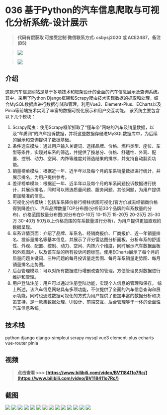 # 036 基于Python的汽车信息爬取与可视化分析系统-设计展示

> **代码有偿获取 可接受定制 微信联系方式: csbysj2020 或 ACE2487，备注(BS)**

> ![](./qrcode2.jpg)

> ![](./qrcode.jpg)

## 介绍

这款汽车信息网站是基于多项技术和框架设计的全面的汽车信息展示及查询系统。其中，采用了Python Django框架和Scrapy爬虫技术实现数据的抓取和处理，结合MySQL数据库进行数据存储和管理，利用Vue3、Element-Plus、ECharts以及Pinia等前端技术实现了丰富的数据可视化展示和用户交互功能。
该系统主要包含以下几个模块：
1. Scrapy爬虫：使用Scrapy框架抓取了“懂车帝”网站的汽车及销量数据，以及“车质网”的汽车投诉数据，并将这些数据存储进MySQL数据库中，为后续的展示和查询提供了数据基础。
2. 条件选车模块：通过用户输入关键词、选择品牌、价格、燃料类型、座位、车型等条件，实现对车系的筛选，并提供了按总分、价格、舒适性、外观、配置、控制、动力、空间、内饰等维度对筛选结果的排序，并支持自动翻页功能。
3. 销量榜单模块：根据近一年、近半年以及每个月的车系销量数据进行统计，并展示排名，为用户提供参考。
4. 差评榜单模块：根据近一年、近半年以及每个月的车系问题投诉数据进行统计，并展示排名，同时可以筛选质量问题、服务问题、其他问题，为用户提供更加精准的信息。
5. 可视化分析模块：包括车系降价排行榜柱状图可视化(官方价减去经销商价格得到降差价)、汽车品牌数量TOP分布图(分析前30个品牌的车系数量的分布)、价格范围数量分布图(对分布在0-10万 10-15万 15-20万 20-25万 25-30万 30-40万 50万以上价格范围的车系数量进行分析)，为用户提供更加直观的数据呈现。
6. 车系详情页面：介绍了品牌、车系名、经销商报价、厂商报价、近一年销量排名、投诉量排名等基本信息，并展示了评分雷达图分析面板，分析车系的舒适性、外观、配置、控制、动力、空间、内饰六个维度，同时展示汽车数据面板和外观图片，以及该车型的所有投诉问题标签。使用ECharts展示了每个月的质量问题关键词、三种问题的每月投诉量走势图、每月车系销量走势图、每月销量排名走势图。
7. 后台管理模块：可以对所有数据进行增删改查的管理，方便管理员对数据进行维护和管理。
8. 用户登陆注册：用户可以通过注册登陆功能，实现个人信息的管理和保存。
综上所述，该汽车信息网站具有多项功能，不仅提供了全面的汽车信息查询和展示功能，同时也通过数据可视化的方式为用户提供了更加丰富的数据分析和决策支持，是一款集数据处理、UI设计、前端交互、后台管理等于一体的全面性汽车信息系统。



## 技术栈

python django django-simpleui scrapy mysql vue3 element-plus echarts vue-router pinia

## 视频

> **点击查看 \>\>\> [https://www.bilibili.com/video/BV118411o7Rc/](https://www.bilibili.com/video/BV118411o7Rc/)**

## 截图

![](./01.png)
![](./02.png)
![](./03.png)
![](./04.png)
![](./05.png)
![](./06.png)
![](./07.png)
![](./08.png)
![](./09.png)
![](./10.png)
![](./11.png)
![](./12.png)
![](./13.png)
![](./14.png)
